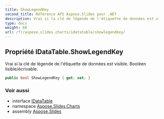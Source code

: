 ```yaml
---
title: ShowLegendKey
second_title: Référence API Aspose.Slides pour .NET
description: Vrai si la clé de légende de l'étiquette de données est visible. Booléen lisible/écrivible.
type: docs
weight: 60
url: /fr/aspose.slides.charts/idatatable/showlegendkey/
---
```


## Propriété IDataTable.ShowLegendKey

Vrai si la clé de légende de l'étiquette de données est visible. Booléen lisible/écrivable.

```csharp
public bool ShowLegendKey { get; set; }
```

### Voir aussi

* interface [IDataTable](../../idatatable)
* namespace [Aspose.Slides.Charts](../../idatatable)
* assembly [Aspose.Slides](../../../)

<!-- NE PAS ÉDITER : généré par xmldocmd pour Aspose.Slides.dll -->